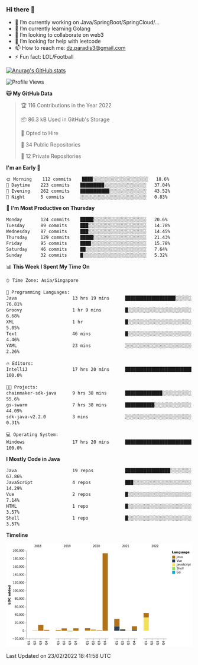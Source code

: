 ### Hi there 👋

- 🔭 I’m currently working on Java/SpringBoot/SpringCloud/...
- 🌱 I’m currently learning Golang
- 👯 I’m looking to collaborate on web3
- 🤔 I’m looking for help with leetcode
- 📫 How to reach me: dz.paradis3@gmail.com
- ⚡ Fun fact: LOL/Football

[![Anurag's GitHub stats](https://github-readme-stats.vercel.app/api?username=xiumu2017&show_icons=true&theme=radical)](https://github.com/anuraghazra/github-readme-stats)

<!--
**xiumu2017/xiumu2017** is a ✨ _special_ ✨ repository because its `README.md` (this file) appears on your GitHub profile.

Here are some ideas to get you started:

- 🔭 I’m currently working on ...
- 🌱 I’m currently learning ...
- 👯 I’m looking to collaborate on ...
- 🤔 I’m looking for help with ...
- 💬 Ask me about ...
- 📫 How to reach me: ...
- 😄 Pronouns: ...
- ⚡ Fun fact: ...
-->

<!--START_SECTION:waka-->
![Profile Views](http://img.shields.io/badge/Profile%20Views-0-blue)

**🐱 My GitHub Data** 

> 🏆 116 Contributions in the Year 2022
 > 
> 📦 86.3 kB Used in GitHub's Storage 
 > 
> 💼 Opted to Hire
 > 
> 📜 34 Public Repositories 
 > 
> 🔑 12 Private Repositories  
 > 
**I'm an Early 🐤** 

```text
🌞 Morning    112 commits    ████░░░░░░░░░░░░░░░░░░░░░   18.6% 
🌆 Daytime    223 commits    █████████░░░░░░░░░░░░░░░░   37.04% 
🌃 Evening    262 commits    ███████████░░░░░░░░░░░░░░   43.52% 
🌙 Night      5 commits      ░░░░░░░░░░░░░░░░░░░░░░░░░   0.83%

```
📅 **I'm Most Productive on Thursday** 

```text
Monday       124 commits    █████░░░░░░░░░░░░░░░░░░░░   20.6% 
Tuesday      89 commits     ███░░░░░░░░░░░░░░░░░░░░░░   14.78% 
Wednesday    87 commits     ███░░░░░░░░░░░░░░░░░░░░░░   14.45% 
Thursday     129 commits    █████░░░░░░░░░░░░░░░░░░░░   21.43% 
Friday       95 commits     ████░░░░░░░░░░░░░░░░░░░░░   15.78% 
Saturday     46 commits     ██░░░░░░░░░░░░░░░░░░░░░░░   7.64% 
Sunday       32 commits     █░░░░░░░░░░░░░░░░░░░░░░░░   5.32%

```


📊 **This Week I Spent My Time On** 

```text
⌚︎ Time Zone: Asia/Singapore

💬 Programming Languages: 
Java                     13 hrs 19 mins      ███████████████████░░░░░░   76.81% 
Groovy                   1 hr 9 mins         █░░░░░░░░░░░░░░░░░░░░░░░░   6.68% 
XML                      1 hr                █░░░░░░░░░░░░░░░░░░░░░░░░   5.85% 
Text                     46 mins             █░░░░░░░░░░░░░░░░░░░░░░░░   4.46% 
YAML                     23 mins             ░░░░░░░░░░░░░░░░░░░░░░░░░   2.26%

🔥 Editors: 
IntelliJ                 17 hrs 20 mins      █████████████████████████   100.0%

🐱‍💻 Projects: 
chainmaker-sdk-java      9 hrs 38 mins       ██████████████░░░░░░░░░░░   55.6% 
gs-swarm                 7 hrs 38 mins       ███████████░░░░░░░░░░░░░░   44.09% 
sdk-java-v2.2.0          3 mins              ░░░░░░░░░░░░░░░░░░░░░░░░░   0.31%

💻 Operating System: 
Windows                  17 hrs 20 mins      █████████████████████████   100.0%

```

**I Mostly Code in Java** 

```text
Java                     19 repos            █████████████████░░░░░░░░   67.86% 
JavaScript               4 repos             ███░░░░░░░░░░░░░░░░░░░░░░   14.29% 
Vue                      2 repos             █░░░░░░░░░░░░░░░░░░░░░░░░   7.14% 
HTML                     1 repo              █░░░░░░░░░░░░░░░░░░░░░░░░   3.57% 
Shell                    1 repo              █░░░░░░░░░░░░░░░░░░░░░░░░   3.57%

```


**Timeline**

![Chart not found](https://raw.githubusercontent.com/xiumu2017/xiumu2017/main/charts/bar_graph.png) 


 Last Updated on 23/02/2022 18:41:58 UTC
<!--END_SECTION:waka-->
